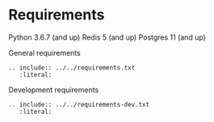 # Requirements

Python 3.6.7 (and up)
Redis 5 (and up)
Postgres 11 (and up)

General requirements
```eval_rst
.. include:: ../../requirements.txt
   :literal:
```

Development requirements
```eval_rst
.. include:: ../../requirements-dev.txt
   :literal:
```